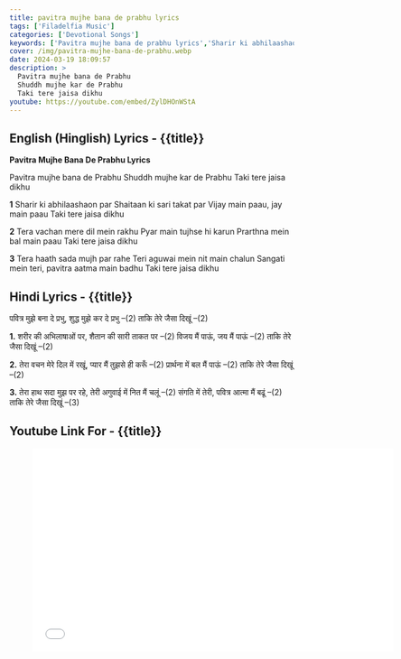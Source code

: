 ```yaml
---
title: pavitra mujhe bana de prabhu lyrics
tags: ['Filadelfia Music']
categories: ['Devotional Songs']
keywords: ['Pavitra mujhe bana de prabhu lyrics','Sharir ki abhilaashaon par lyrics']
cover: /img/pavitra-mujhe-bana-de-prabhu.webp
date: 2024-03-19 18:09:57
description: >
  Pavitra mujhe bana de Prabhu
  Shuddh mujhe kar de Prabhu
  Taki tere jaisa dikhu
youtube: https://youtube.com/embed/ZylDHOnWStA
---
```

## English (Hinglish) Lyrics - {{title}}
**Pavitra Mujhe Bana De Prabhu Lyrics**

Pavitra mujhe bana de Prabhu
Shuddh mujhe kar de Prabhu
Taki tere jaisa dikhu

**1**
Sharir ki abhilaashaon par
Shaitaan ki sari takat par
Vijay main paau, jay main paau
Taki tere jaisa dikhu

**2**
Tera vachan mere dil mein rakhu
Pyar main tujhse hi karun
Prarthna mein bal main paau
Taki tere jaisa dikhu

**3**
Tera haath sada mujh par rahe
Teri aguwai mein nit main chalun
Sangati mein teri, pavitra aatma main badhu
Taki tere jaisa dikhu

## Hindi Lyrics - {{title}}
पवित्र मुझे बना दे प्रभु,
शुद्ध मुझे कर दे प्रभु –(2)
ताकि तेरे जैसा दिखूं –(2)

**1.**
शरीर की अभिलाषाओं पर,
शैतान की सारी ताकत पर –(2)
विजय मैं पाऊं, जय मैं पाऊं –(2)
ताकि तेरे जैसा दिखूं –(2)

**2.**
तेरा वचन मेरे दिल में रखूं,
प्यार मैं तुझसे ही करूँ –(2)
प्रार्थना में बल मैं पाऊं –(2)
ताकि तेरे जैसा दिखूं –(2)

**3.**
तेरा हाथ सदा मुझ पर रहे,
तेरी अगुवाई में नित मैं चलूं –(2)
संगति में तेरी, पवित्र आत्मा मैं बढूं –(2)
ताकि तेरे जैसा दिखूं –(3)

## Youtube Link For - {{title}}
<figure class="image is-16by9">
<iframe class="has-ratio" width="640" height="360"
src="{{youtube}}"
frameborder="0" allow="accelerometer; autoplay; clipboard-write; encrypted-media; gyroscope;" allowfullscreen></iframe>
</figure>